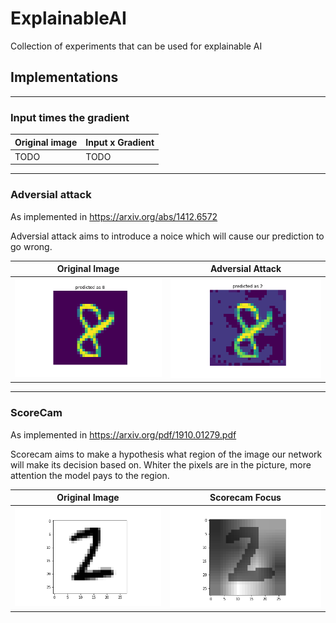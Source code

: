 # ExplainableAI


Collection of experiments that can be used for explainable AI

## Implementations
---

### Input times the gradient

| Original image | Input x Gradient |
| ------------- | ------------- |
| TODO | TODO |

---

### Adversial attack

As implemented in https://arxiv.org/abs/1412.6572

Adversial attack aims to introduce a noice which will cause our prediction to go wrong.

| Original Image | Adversial Attack |
| ------------- | ------------- |
| ![Original](Results/adversial_original.png?raw=true) | ![Attack](Results/adversial_attack.png?raw=true) |

---

### ScoreCam

As implemented in https://arxiv.org/pdf/1910.01279.pdf

Scorecam aims to make a hypothesis what region of the image our network will make its decision based on. Whiter the pixels are in the picture, more attention the model pays to the region. 

| Original Image | Scorecam Focus |
| ------------- | ------------- |
| ![Original](Results/scorecam_in.png?raw=true)  | ![Attack](Results/scorecam_out.png?raw=true)  |

